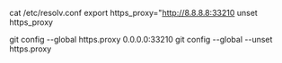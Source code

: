 cat /etc/resolv.conf
export https_proxy="http://8.8.8.8:33210
unset https_proxy

git config --global https.proxy 0.0.0.0:33210
git config --global --unset https.proxy